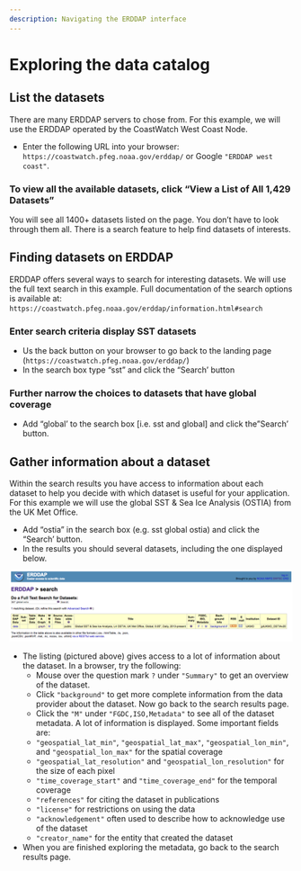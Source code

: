 ```yaml
---
description: Navigating the ERDDAP interface
---
```


# Exploring the data catalog

## List the datasets

There are many ERDDAP servers to chose from. For this example, we will use the ERDDAP operated by the CoastWatch West Coast Node.

* Enter the following URL into your browser: `https://coastwatch.pfeg.noaa.gov/erddap/` or Google `"ERDDAP west coast"`.

### **To view all the available datasets, click “View a List of All 1,429 Datasets”**

You will see all 1400+ datasets listed on the page. You don’t have to look through them all. There is a search feature to help find datasets of interests.

## Finding datasets on ERDDAP

ERDDAP offers several ways to search for interesting datasets. We will use the full text search in this example. Full documentation of the search options is available at: `https://coastwatch.pfeg.noaa.gov/erddap/information.html#search`

### Enter search criteria display SST datasets

* Us the back button on your browser to go back to the landing page  \(`https://coastwatch.pfeg.noaa.gov/erddap/`\) 
* In the search box type “sst” and click the “Search’ button

### Further narrow the choices to datasets that have global coverage

* Add “global’ to the search box \[i.e. sst and global\] and click the”Search’ button.

##  Gather information about a dataset

Within the search results you have access to information about each dataset to help you decide with which dataset is useful for your application.  For this example we will use the global SST & Sea Ice Analysis \(OSTIA\) from the UK Met Office.

* Add “ostia” in the search box \(e.g. sst global ostia\) and click the “Search’ button. 
* In the results you should several datasets, including the one displayed below.

![OSTIA search result](../../.gitbook/assets/ostia%20%281%29.png)

* The listing \(pictured above\) gives access to a lot of information about the dataset. In a browser, try the following:
  * Mouse over the question mark `?` under `"Summary"` to get an overview of the dataset.
  * Click `"background"` to get more complete information from the data provider about the dataset. Now go back to the search results page.
  * Click the `"M"` under `"FGDC,ISO,Metadata"` to see all of the dataset metadata. A lot of information is displayed. Some important fields are:
  * `"geospatial_lat_min"`, `"geospatial_lat_max"`, `"geospatial_lon_min"`, and `"geospatial_lon_max"` for the spatial coverage
  * `"geospatial_lat_resolution"` and `"geospatial_lon_resolution"` for the size of each pixel
  * `"time_coverage_start"` and `"time_coverage_end"` for the temporal coverage
  * `"references"` for citing the dataset in publications
  * `"license"` for restrictions on using the data
  * `"acknowledgement"` often used to describe how to acknowledge use of the dataset
  * `"creator_name"` for the entity that created the dataset 
* When you are finished exploring the metadata, go back to the search results page.

